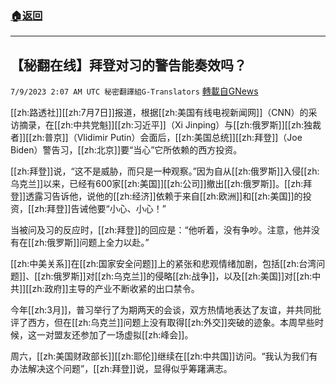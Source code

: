 ###  [:house:返回](README.md)
---


## 【秘翻在线】拜登对习的警告能奏效吗？
`7/9/2023 2:07 AM UTC 秘密翻譯組G-Translators` [轉載自GNews](https://gnews.org/articles/1447044)

[[zh:路透社]][[zh:7月7日]]报道，根据[[zh:美国有线电视新闻网]]（CNN）的采访摘录，在[[zh:中共党魁]][[zh:习近平]]（Xi Jinping）与[[zh:俄罗斯]][[zh:独裁者]][[zh:普京]]（Vlidimir Putin）会面后，[[zh:美国总统]][[zh:拜登]]（Joe Biden）警告习，[[zh:北京]]要“当心”它所依赖的西方投资。

[[zh:拜登]]说，“这不是威胁，而只是一种观察。”因为自从[[zh:俄罗斯]]入侵[[zh:乌克兰]]以来，已经有600家[[zh:美国]][[zh:公司]]撤出[[zh:俄罗斯]]。[[zh:拜登]]透露习告诉他，说他的[[zh:经济]]依赖于来自[[zh:欧洲]]和[[zh:美国]]的投资，[[zh:拜登]]告诫他要“小心、小心！”

当被问及习的反应时，[[zh:拜登]]的回应是：“他听着，没有争吵。注意，他并没有在[[zh:俄罗斯]]问题上全力以赴。”

[[zh:中美关系]]在[[zh:国家安全问题]]上的紧张和悲观情绪加剧，包括[[zh:台湾问题]]、[[zh:俄罗斯]]对[[zh:乌克兰]]的侵略[[zh:战争]]，以及[[zh:美国]]对[[zh:中共]][[zh:政府]]主导的产业不断收紧的出口禁令。

今年[[zh:3月]]，普习举行了为期两天的会谈，双方热情地表达了友谊，并共同批评了西方，但在[[zh:乌克兰]]问题上没有取得[[zh:外交]]突破的迹象。本周早些时候，这一对盟友还参加了一场虚拟[[zh:峰会]]。

周六，[[zh:美国财政部长]][[zh:耶伦]]继续在[[zh:中共国]]访问。“我认为我们有办法解决这个问题”，[[zh:拜登]]说，显得似乎筹躇满志。
